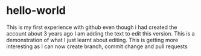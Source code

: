 # hello-world
This is my first experience with github even though i had created the account about 3 years ago
I am adding the text to edit this version. This is a demonstration of what I just learnt about editing. This is getting more interesting as I can now create branch, commit change and pull requests
